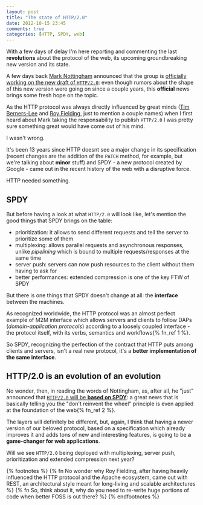 ```yaml
---
layout: post
title: "The state of HTTP/2.0"
date: 2012-10-15 23:45
comments: true
categories: [HTTP, SPDY, web]
---
```


With a few days of delay I'm here reporting and commenting
the last **revolutions** about the protocol of the web,
its upcoming groundbreaking new version and its state.
<!-- more -->

A few days back [Mark Nottingham](http://www.mnot.net/) announced that the
group is [officially working on the new draft of `HTTP/2.0`](https://twitter.com/mnot/status/253175410383278081):
even though rumors about the shape of this new version were
going on since a couple years, this **official**
news brings some fresh hope on the topic.

As the HTTP protocol was always directly influenced
by great minds ([Tim Berners-Lee](http://en.wikipedia.org/wiki/Tim_Berners-Lee) and [Roy Fielding](http://en.wikipedia.org/wiki/Roy_Fielding), just
to mention a couple names) when I first heard about
Mark taking the responsability to publish `HTTP/2.0` I
was pretty sure something great would have come out of
his mind.

I wasn't wrong.

It's been 13 years since HTTP doesnt see a major change
in its specification (recent changes are the addition of
the `PATCH` method, for example, but we're talking about
**minor** stuff) and SPDY - a new protocol created by Google -
came out in the recent history of the web with a disruptive
force.

HTTP needed something.

## SPDY

But before having a look at what `HTTP/2.0` will look like,
let's mention the good things that SPDY brings on the table:

* prioritization: it allows to send different requests and
tell the server to prioritize some of them
* multiplexing: allows parallel requests and asynchronous
responses, unlike *pipelining* which is bound to multiple
requests/responses at the same time
* server push: servers can now push resources to the client
without them having to ask for
* better performances: extended compression is one of the
key FTW of SPDY

But there is one things that SPDY doesn't change at all:
the **interface** between the machines.

As recognized worldwide, the HTTP protocol was an almost
perfect example of M2M interface which allows servers
and clients to follow DAPs (*domain-application protocols*)
according to a loosely coupled interface - the protocol itself,
with its verbs, semantics and workflows{% fn_ref 1 %}.

So SPDY, recognizing the perfection of the contract that HTTP
puts among clients and servers, isn't a real new protocol, it's
a **better implementation of the same interface**.

## HTTP/2.0 is an evolution of an evolution

No wonder, then, in reading the words of Nottingham, as, after
all, he "just" announced that [`HTTP/2.0` will be **based on SPDY**](http://lists.w3.org/Archives/Public/ietf-http-wg/2012OctDec/0004.html):
a great news that is basically telling you the "don't reinvent the wheel"
principle is even applied at the foundation of the web{% fn_ref 2 %}.

The layers will definitely be different, but, again, I think
that having a newer version of our beloved protocol, based on a
specification which already improves it and adds tons of new and
interesting features, is going to be **a game-changer for web
applications**.

Will we see `HTTP/2.0` being deployed with multiplexing, server push,
prioritization and extended compression next year?

{% footnotes %}
	{% fn No wonder why Roy Fielding, after having heavily influenced the HTTP protocol and the Apache ecosystem, came out with REST, an architectural style meant for long-living and scalable architectures %}
	{% fn So, think about it, why do you need to re-write huge portions of code when better FOSS is out there? %}
{% endfootnotes %}